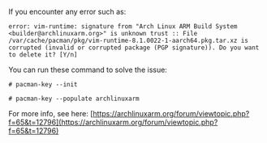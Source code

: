 If you encounter any error such as:

`error: vim-runtime: signature from "Arch Linux ARM Build System <builder@archlinuxarm.org>" is unknown trust
:: File /var/cache/pacman/pkg/vim-runtime-8.1.0022-1-aarch64.pkg.tar.xz is corrupted (invalid or corrupted package (PGP signature)).
Do you want to delete it? [Y/n] `

You can run these command to solve the issue:

`# pacman-key --init` 

`# pacman-key --populate archlinuxarm`

For more info, see here: [https://archlinuxarm.org/forum/viewtopic.php?f=65&t=12796](https://archlinuxarm.org/forum/viewtopic.php?f=65&t=12796)